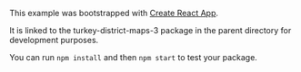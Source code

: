 This example was bootstrapped with [Create React App](https://github.com/facebook/create-react-app).

It is linked to the turkey-district-maps-3 package in the parent directory for development purposes.

You can run `npm install` and then `npm start` to test your package.
